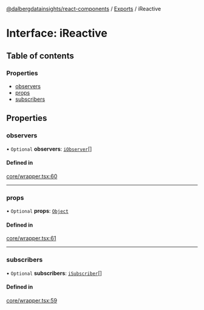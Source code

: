 [@dalbergdatainsights/react-components](../README.md) / [Exports](../modules.md) / iReactive

# Interface: iReactive

## Table of contents

### Properties

- [observers](iReactive.md#observers)
- [props](iReactive.md#props)
- [subscribers](iReactive.md#subscribers)

## Properties

### observers

• `Optional` **observers**: [`iObserver`](iObserver.md)[]

#### Defined in

[core/wrapper.tsx:60](https://github.com/DalbergDataInsights/react-components/blob/ff81224/core/wrapper.tsx#L60)

___

### props

• `Optional` **props**: [`Object`](../modules/internal_.md#object)

#### Defined in

[core/wrapper.tsx:61](https://github.com/DalbergDataInsights/react-components/blob/ff81224/core/wrapper.tsx#L61)

___

### subscribers

• `Optional` **subscribers**: [`iSubscriber`](iSubscriber.md)[]

#### Defined in

[core/wrapper.tsx:59](https://github.com/DalbergDataInsights/react-components/blob/ff81224/core/wrapper.tsx#L59)
